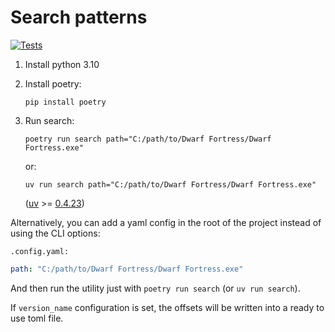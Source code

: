 # Search patterns

[![Tests](https://github.com/dfint/search_offsets/actions/workflows/tests.yml/badge.svg)](https://github.com/dfint/search_offsets/actions/workflows/tests.yml)

1. Install python 3.10

2. Install poetry:

    ```shell
    pip install poetry
    ```

3. Run search:

    ```shell
    poetry run search path="C:/path/to/Dwarf Fortress/Dwarf Fortress.exe"
    ```

    or:

    ```shell
    uv run search path="C:/path/to/Dwarf Fortress/Dwarf Fortress.exe"
    ```

    ([uv](https://github.com/astral-sh/uv) >= [0.4.23](https://github.com/astral-sh/uv/releases/tag/0.4.23))

Alternatively, you can add a yaml config in the root of the project instead of using the CLI options:

`.config.yaml:`

```yaml
path: "C:/path/to/Dwarf Fortress/Dwarf Fortress.exe"
```

And then run the utility just with `poetry run search` (or `uv run search`).

If `version_name` configuration is set, the offsets will be written into a ready to use toml file.
